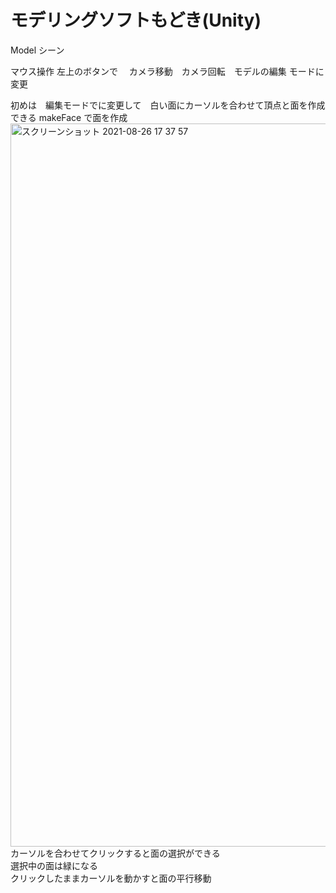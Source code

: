 # モデリングソフトもどき(Unity)
Model シーン

マウス操作
  左上のボタンで　
    カメラ移動　カメラ回転　モデルの編集
  モードに変更
  
  初めは　編集モードでに変更して　白い面にカーソルを合わせて頂点と面を作成できる
  makeFace で面を作成
  <img width="1157" alt="スクリーンショット 2021-08-26 17 37 57" src="https://user-images.githubusercontent.com/43666946/130930632-198b2af6-6e64-41b3-b3fa-03571c9d17e1.png">
  カーソルを合わせてクリックすると面の選択ができる　　<br>
  選択中の面は緑になる　　<br>
  クリックしたままカーソルを動かすと面の平行移動
